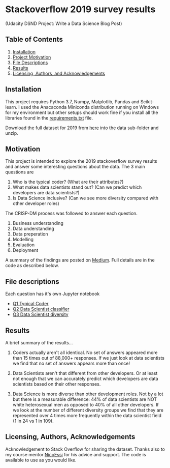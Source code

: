 # Stackoverflow 2019 survey results
 (Udacity DSND Project: Write a Data Science Blog Post)

## Table of Contents

1. [Installation](#installation)
2. [Project Motivation](#motivation)
3. [File Descriptions](#files)
4. [Results](#results)
5. [Licensing, Authors, and Acknowledgements](#licensing)


## Installation <a name="installation"></a>

This project requires Python 3.7, Numpy, Matplotlib, Pandas and Scikit-learn. I used the Anacaconda Miniconda distribution running on Windows for my environment but other setups should work fine if you install all the libraries found in the [requirements.txt](requirements.txt) file.

Download the full dataset for 2019 from [here](https://insights.stackoverflow.com/survey) into the data sub-folder and unzip.


## Motivation <a name="motivation"></a>

This project is intended to explore the 2019 stackoverflow survey results and answer some interesting questions about the data. The 3 main questions are

1. Who is the typical coder? (What are their attributes?)
2. What makes data scientists stand out? (Can we predict which developers are data scientists?)
3. Is Data Science inclusive? (Can we see more diversity compared with other developer roles)

The CRISP-DM process was followed to answer each question.

1. Business understanding
2. Data understanding
3. Data preperation
4. Modelling
5. Evaluation
6. Deployment

A summary of the findings are posted on [Medium](https://medium.com/@adeacon/who-are-data-scientists-c5a4f09fdb4c). Full details are in the code as described below.


## File descriptions <a name="files"></a>

Each question has it's own Jupyter notebook

* [Q1 Typical Coder](Q1_Typical_Coder.ipynb)
* [Q2 Data Scientist classifier](Q2_Data_Scientist_classifier.ipynb)
* [Q3 Data Scientist diversity](Q3_Data_Scientist_diversity.ipynb)


## Results <a name="results"></a>

A brief summary of the results...

1. Coders actually aren't all identical. No set of answers appeared more than 15 times out of 88,000+ responses. If we just look at data scientists we find that no set of answers appears more than once!

2. Data Scientists aren't that different from other developers. Or at least not enough that we can accurately predict which developers are data scientists based on their other responses.

3. Data Science is more diverse than other development roles. Not by a lot but there is a measurable difference: 44% of data scientists are NOT white heterosexual men as opposed to 40% of all other developers. If we look at the number of different diversity groups we find that they are represented over 4 times more frequently within the data scientist field (1 in 24 vs 1 in 109).


## Licensing, Authors, Acknowledgements <a name="licensing"></a>

Acknowledgement to Stack Overflow for sharing the dataset. Thanks also to my course mentor [NicoEssi](https://github.com/NicoEssi) for his advice and support. The code is available to use as you would like.